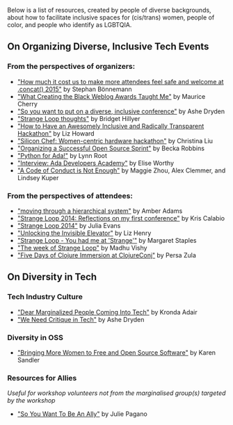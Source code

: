 Below is a list of resources, created by people of diverse backgrounds, about how to facilitate inclusive spaces for (cis/trans) women, people of color, and people who identify as LGBTQIA.

## On Organizing Diverse, Inclusive Tech Events

### From the perspectives of organizers:
- ["How much it cost us to make more attendees feel safe and welcome at .concat() 2015"](https://medium.com/@boennemann/how-much-it-cost-us-to-make-more-attendees-feel-safe-and-welcome-at-concat-2015-2bc51d4df656) by Stephan Bönnemann
- ["What Creating the Black Weblog Awards Taught Me"](https://modelviewculture.com/pieces/what-creating-the-black-weblog-awards-taught-me) by Maurice Cherry
- ["So you want to put on a diverse, inclusive conference"](http://www.ashedryden.com/blog/so-you-want-to-put-on-a-diverse-inclusive-conference) by Ashe Dryden
- ["Strange Loop thoughts"](http://bridgetconsulting.com/?p=131) by Bridget Hillyer
- ["How to Have an Awesomely Inclusive and Radically Transparent Hackathon"](http://lizthedeveloper.com/how-to-have-an-awesomely-inclusive-and-radically-transparent-hackathon) by Liz Howard
- ["Silicon Chef: Women-centric hardware hackathon"](http://aerialdomo.tumblr.com/post/63998844533/silicon-chef-women-centric-hardware-hackathon) by Christina Liu
- ["Organizing a Successful Open Source Sprint"](http://bitchincode.wordpress.com/2014/04/16/organizing-a-successful-open-source-sprint-a-tale-of-cupcakes-and-rest) by Becka Robbins
- ["Python for Ada!"](http://www.roguelynn.com/words/Support-Ada-Initiative) by Lynn Root
- ["Interview: Ada Developers Academy"](http://modelviewculture.com/pieces/interview-ada-developers-academy) by Elise Worthy
- ["A Code of Conduct is Not Enough"](https://modelviewculture.com/pieces/a-code-of-conduct-is-not-enough) by Maggie Zhou, Alex Clemmer, and Lindsey Kuper

### From the perspectives of attendees:
- ["moving through a hierarchical system"](http://anarchival.net/Strange-Loop/) by Amber Adams
- ["Strange Loop 2014: Reflections on my first conference"](http://krisc.github.io/blog/StrangeLoop2014/) by Kris Calabio
- ["Strange Loop 2014"](http://jvns.ca/blog/2014/09/24/strange-loop-2014/) by Julia Evans
- ["Unlocking the Invisible Elevator"](https://modelviewculture.com/pieces/unlocking-the-invisible-elevator-accessibility-at-tech-conferences) by Liz Henry
- ["Strange Loop - You had me at 'Strange'"](http://deadlugosi.blogspot.com/2014/09/strange-loop-you-had-me-at-strange.html) by Margaret Staples
- ["The week of Strange Loop"](http://madhuvishy.in/posts/the-week-of-strange-loop.html) by Madhu Vishy
- ["Five Days of Clojure Immersion at ClojureConj"](http://www.codeadventurer.com/2014/11/22/five-days-of-clojure-immersion) by Persa Zula

## On Diversity in Tech

### Tech Industry Culture
- ["Dear Marginalized People Coming Into Tech"](http://modelviewculture.com/pieces/dear-marginalized-people-coming-into-tech) by Kronda Adair
- ["We Need Critique in Tech"](http://modelviewculture.com/pieces/we-need-critique-in-tech) by Ashe Dryden

### Diversity in OSS
- ["Bringing More Women to Free and Open Source Software"](https://www.youtube.com/watch?v=gDUMXEfvAME) by Karen Sandler

### Resources for Allies
*Useful for workshop volunteers not from the marginalised group(s) targeted by the workshop*
- ["So You Want To Be An Ally"](http://juliepagano.com/blog/2014/05/10/so-you-want-to-be-an-ally) by Julie Pagano
